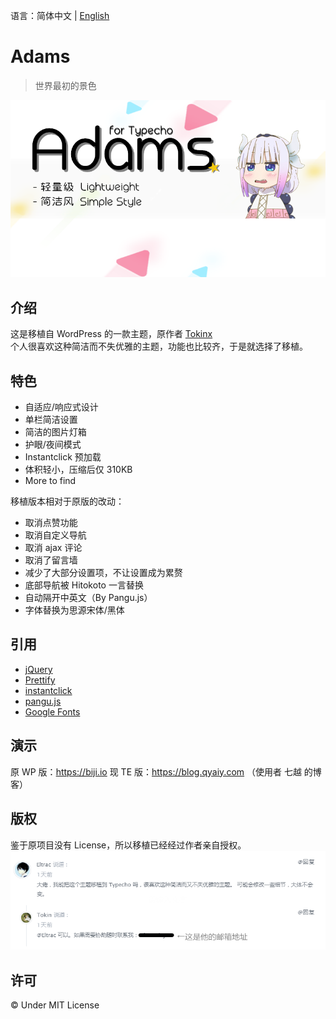 语言：简体中文 | [English](README-en.md)
# Adams
> 世界最初的景色

<p align="center">
  <img src="screenshot.png">
</p>

## 介绍
这是移植自 WordPress 的一款主题，原作者 [Tokinx](https://github.com/Tokinx/Adams)  
个人很喜欢这种简洁而不失优雅的主题，功能也比较齐，于是就选择了移植。

## 特色
- 自适应/响应式设计
- 单栏简洁设置
- 简洁的图片灯箱
- 护眼/夜间模式
- Instantclick 预加载
- 体积轻小，压缩后仅 310KB
- More to find

移植版本相对于原版的改动：
- 取消点赞功能
- 取消自定义导航
- 取消 ajax 评论
- 取消了留言墙
- 减少了大部分设置项，不让设置成为累赘
- 底部导航被 Hitokoto 一言替换
- 自动隔开中英文（By Pangu.js）
- 字体替换为思源宋体/黑体

## 引用
- [jQuery](https://github.com/jquery/jquery)
- [Prettify](https://github.com/google/code-prettify)
- [instantclick](https://github.com/dieulot/instantclick)
- [pangu.js](https://github.com/vinta/pangu.js)
- [Google Fonts](https://fonts.google.com)

## 演示
原 WP 版：https://biji.io
现 TE 版：https://blog.qyaiy.com （使用者 七越 的博客）

## 版权
鉴于原项目没有 License，所以移植已经经过作者亲自授权。
![](copyright.png)

## 许可
&copy; Under MIT License
